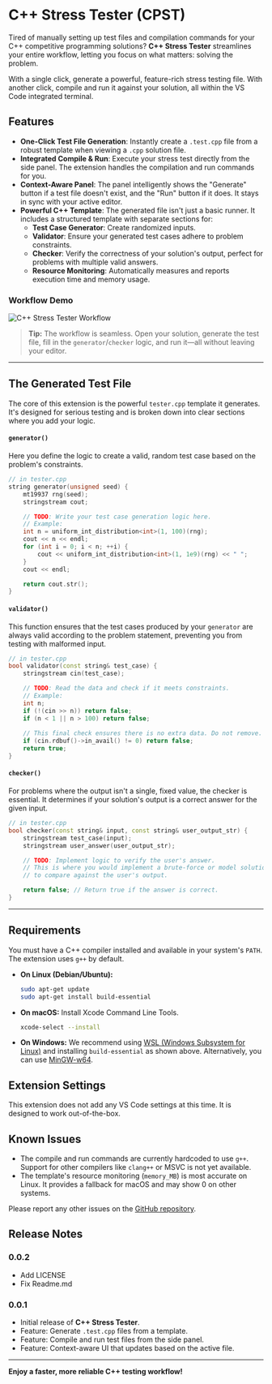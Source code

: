 # C++ Stress Tester (CPST)

Tired of manually setting up test files and compilation commands for your C++ competitive programming solutions? **C++ Stress Tester** streamlines your entire workflow, letting you focus on what matters: solving the problem.

With a single click, generate a powerful, feature-rich stress testing file. With another click, compile and run it against your solution, all within the VS Code integrated terminal.

## Features

*   **One-Click Test File Generation**: Instantly create a `.test.cpp` file from a robust template when viewing a `.cpp` solution file.
*   **Integrated Compile & Run**: Execute your stress test directly from the side panel. The extension handles the compilation and run commands for you.
*   **Context-Aware Panel**: The panel intelligently shows the "Generate" button if a test file doesn't exist, and the "Run" button if it does. It stays in sync with your active editor.
*   **Powerful C++ Template**: The generated file isn't just a basic runner. It includes a structured template with separate sections for:
    *   **Test Case Generator**: Create randomized inputs.
    *   **Validator**: Ensure your generated test cases adhere to problem constraints.
    *   **Checker**: Verify the correctness of your solution's output, perfect for problems with multiple valid answers.
    *   **Resource Monitoring**: Automatically measures and reports execution time and memory usage.

### Workflow Demo

![C++ Stress Tester Workflow](images/workflow.gif)

> **Tip:** The workflow is seamless. Open your solution, generate the test file, fill in the `generator`/`checker` logic, and run it—all without leaving your editor.

---

## The Generated Test File

The core of this extension is the powerful `tester.cpp` template it generates. It's designed for serious testing and is broken down into clear sections where you add your logic.

#### `generator()`
Here you define the logic to create a valid, random test case based on the problem's constraints.
```cpp
// in tester.cpp
string generator(unsigned seed) {
    mt19937 rng(seed);
    stringstream cout;

    // TODO: Write your test case generation logic here.
    // Example:
    int n = uniform_int_distribution<int>(1, 100)(rng);
    cout << n << endl;
    for (int i = 0; i < n; ++i) {
        cout << uniform_int_distribution<int>(1, 1e9)(rng) << " ";
    }
    cout << endl;

    return cout.str();
}
```

#### `validator()`
This function ensures that the test cases produced by your `generator` are always valid according to the problem statement, preventing you from testing with malformed input.
```cpp
// in tester.cpp
bool validator(const string& test_case) {
    stringstream cin(test_case);

    // TODO: Read the data and check if it meets constraints.
    // Example:
    int n;
    if (!(cin >> n)) return false;
    if (n < 1 || n > 100) return false;
    
    // This final check ensures there is no extra data. Do not remove.
    if (cin.rdbuf()->in_avail() != 0) return false;
    return true;
}
```

#### `checker()`
For problems where the output isn't a single, fixed value, the checker is essential. It determines if your solution's output is a correct answer for the given input.
```cpp
// in tester.cpp
bool checker(const string& input, const string& user_output_str) {
    stringstream test_case(input);
    stringstream user_answer(user_output_str);

    // TODO: Implement logic to verify the user's answer.
    // This is where you would implement a brute-force or model solution
    // to compare against the user's output.

    return false; // Return true if the answer is correct.
}
```

---

## Requirements

You must have a C++ compiler installed and available in your system's `PATH`. The extension uses `g++` by default.

*   **On Linux (Debian/Ubuntu):**
    ```bash
    sudo apt-get update
    sudo apt-get install build-essential
    ```
*   **On macOS:** Install Xcode Command Line Tools.
    ```bash
    xcode-select --install
    ```
*   **On Windows:** We recommend using [WSL (Windows Subsystem for Linux)](https://docs.microsoft.com/en-us/windows/wsl/install) and installing `build-essential` as shown above. Alternatively, you can use [MinGW-w64](https://www.mingw-w64.org/).

## Extension Settings

This extension does not add any VS Code settings at this time. It is designed to work out-of-the-box.

## Known Issues

*   The compile and run commands are currently hardcoded to use `g++`. Support for other compilers like `clang++` or MSVC is not yet available.
*   The template's resource monitoring (`memory_MB`) is most accurate on Linux. It provides a fallback for macOS and may show 0 on other systems.

Please report any other issues on the [GitHub repository](https://github.com/2077DevWave/cpst).

## Release Notes

### 0.0.2

*   Add LICENSE
*   Fix Readme.md

### 0.0.1

*   Initial release of **C++ Stress Tester**.
*   Feature: Generate `.test.cpp` files from a template.
*   Feature: Compile and run test files from the side panel.
*   Feature: Context-aware UI that updates based on the active file.

---

**Enjoy a faster, more reliable C++ testing workflow!**
